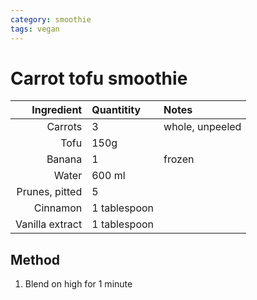 ```yaml
---
category: smoothie
tags: vegan
---
```


# Carrot tofu smoothie

Ingredient | Quantitity | Notes 
---------: | :--------- | :----
Carrots | 3 | whole, unpeeled
Tofu | 150g 
Banana | 1 | frozen
Water | 600 ml |
Prunes, pitted | 5 
Cinnamon | 1 tablespoon 
Vanilla extract | 1 tablespoon  

## Method 
1. Blend on high for 1 minute
